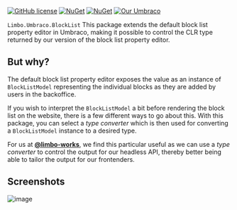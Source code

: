 [![GitHub license](https://img.shields.io/badge/license-MIT-blue.svg)](LICENSE.md) [![NuGet](https://img.shields.io/nuget/vpre/Limbo.Umbraco.BlockList.svg)](https://www.nuget.org/packages/Limbo.Umbraco.BlockList) [![NuGet](https://img.shields.io/nuget/dt/Limbo.Umbraco.BlockList.svg)](https://www.nuget.org/packages/Limbo.Umbraco.BlockList) [![Our Umbraco](https://img.shields.io/badge/our-umbraco-%233544B1)](https://our.umbraco.com/packages/developer-tools/limbo-block-list/)

`Limbo.Umbraco.BlockList` This package extends the default block list property editor in Umbraco, making it possible to control the CLR type returned by our version of the block list property editor.

## But why?

The default block list property editor exposes the value as an instance of `BlockListModel` representing the individual blocks as they are added by users in the backoffice.

If you wish to interpret the `BlockListModel` a bit before rendering the block list on the website, there is a few different ways to go about this. With this package, you can select a *type converter* which is then used for converting a `BlockListModel` instance to a desired type.

For us at [**@limbo-works**](https://github.com/limbo-works), we find this particular useful as we can use a *type converter* to control the output for our headless API, thereby better being able to tailor the output for our frontenders.

## Screenshots

![image](https://user-images.githubusercontent.com/3634580/150651412-d623fe90-c459-4c73-9f67-75461ae448e0.png)